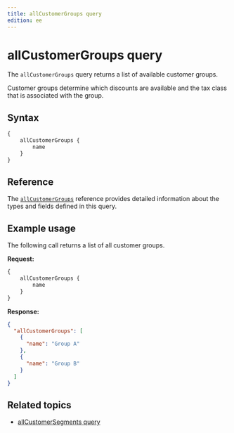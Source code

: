 ```yaml
---
title: allCustomerGroups query
edition: ee
---
```


# allCustomerGroups query

The `allCustomerGroups` query returns a list of available customer groups.

Customer groups determine which discounts are available and the tax class that is associated with the group.

## Syntax

```graphql
{
    allCustomerGroups {
        name
    }
}
```

## Reference

The [`allCustomerGroups`](https://developer.adobe.com/commerce/webapi/graphql-api/index.html#query-all-customer-groups) reference provides detailed information about the types and fields defined in this query.

## Example usage

The following call returns a list of all customer groups.

**Request:**

```graphql
{
    allCustomerGroups {
        name
    }
}
```

**Response:**

```json
{
  "allCustomerGroups": [
    {
      "name": "Group A"
    },
    {
      "name": "Group B"
    }
  ]
}
```

## Related topics

*  [allCustomerSegments query](all-segments.md)
